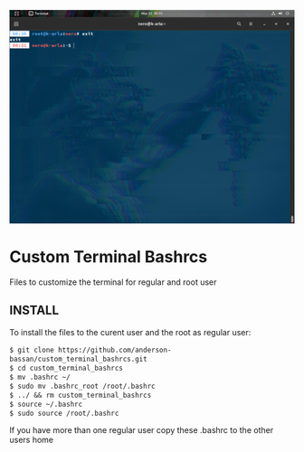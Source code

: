 ![Print screen of my terminal showing the styles for root and regular user](custom_terminal_print.png?raw=true "Custom Terminal")

# Custom Terminal Bashrcs
Files to customize the terminal for regular and root user

## INSTALL
To install the files to the curent user and the root as regular user:
```
$ git clone https://github.com/anderson-bassan/custom_terminal_bashrcs.git
$ cd custom_terminal_bashrcs
$ mv .bashrc ~/
$ sudo mv .bashrc_root /root/.bashrc
$ ../ && rm custom_terminal_bashrcs
$ source ~/.bashrc
$ sudo source /root/.bashrc
```
  
If you have more than one regular user copy these .bashrc to the other users home
